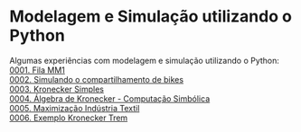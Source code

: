 # Modelagem e Simulação utilizando o Python

Algumas experiências com modelagem e simulação utilizando o Python:<br />
[0001. Fila MM1](/0001_Fila_MM1.ipynb)<br />
[0002. Simulando o compartilhamento de bikes](/0002_compartilhamento_bicicletas.ipynb)<br />
[0003. Kronecker Simples](/0003_Kronecker_Simples.ipynb)<br />
[0004. Álgebra de Kronecker - Computação Simbólica](/0004_kronecker_algebra_computacao_simbolica.ipynb)<br />
[0005. Maximização Indústria Textil](/0005_maximizacao_ind_textil.ipynb)<br />
[0006. Exemplo Kronecker Trem](/0006_ex_trem_kronecker_algebra_computacao_simbolica.ipynb)<br />
